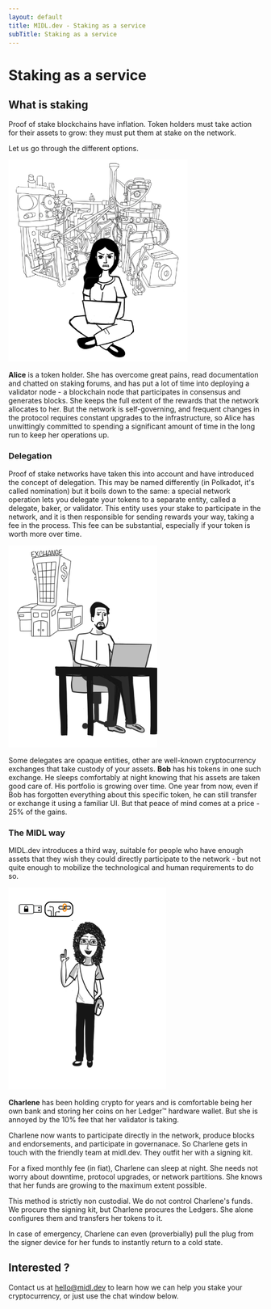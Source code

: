 ```yaml
---
layout: default
title: MIDL.dev - Staking as a service
subTitle: Staking as a service
---
```

# Staking as a service

## What is staking

Proof of stake blockchains have inflation. Token holders must take action for their assets to grow: they must put them at stake on the network.

Let us go through the different options.

<p class="img-in-blog">
<img src="/img/services/Alice.png" height="400px"/>
</p>

**Alice** is a token holder. She has overcome great pains, read documentation and chatted on staking forums, and has put a lot of time into deploying a validator node - a blockchain node that participates in consensus and generates blocks. She keeps the full extent of the rewards that the network allocates to her. But the network is self-governing, and frequent changes in the protocol requires constant upgrades to the infrastructure, so Alice has unwittingly committed to spending a significant amount of time in the long run to keep her operations up.

### Delegation

Proof of stake networks have taken this into account and have introduced the concept of delegation. This may be named differently (in Polkadot, it's called nomination) but it boils down to the same: a special network operation lets you delegate your tokens to a separate entity, called a delegate, baker, or validator. This entity uses your stake to participate in the network, and it is then responsible for sending rewards your way, taking a fee in the process. This fee can be substantial, especially if your token is worth more over time.

<p class="img-in-blog">
<img src="/img/services/Bob.png" height="400px"/>
</p>

Some delegates are opaque entities, other are well-known cryptocurrency exchanges that take custody of your assets. **Bob** has his tokens in one such exchange. He sleeps comfortably at night knowing that his assets are taken good care of. His portfolio is growing over time. One year from now, even if Bob has forgotten everything about this specific token, he can still transfer or exchange it using a familiar UI. But that peace of mind comes at a price - 25% of the gains.

### The MIDL way

MIDL.dev introduces a third way, suitable for people who have enough assets that they wish they could directly participate to the network - but not quite enough to mobilize the technological and human requirements to do so.

<p class="img-in-blog">
<img src="/img/services/Charlene.png" height="400px"/>
</p>

**Charlene** has been holding crypto for years and is comfortable being her own bank and storing her coins on her Ledger™ hardware wallet. But she is annoyed by the 10% fee that her validator is taking.

Charlene now wants to participate directly in the network, produce blocks and endorsements, and participate in governanace. So Charlene gets in touch with the friendly team at midl.dev. They outfit her with a signing kit.

For a fixed monthly fee (in fiat), Charlene can sleep at night. She needs not worry about downtime, protocol upgrades, or network partitions. She knows that her funds are growing to the maximum extent possible.

This method is strictly non custodial. We do not control Charlene's funds. We procure the signing kit, but Charlene procures the Ledgers. She alone configures them and transfers her tokens to it.

In case of emergency, Charlene can even (proverbially) pull the plug from the signer device for her funds to instantly return to a cold state.

## Interested ?

Contact us at [hello@midl.dev](mailto:hello@midl.dev) to learn how we can help you stake your cryptocurrency, or just use the chat window below.
